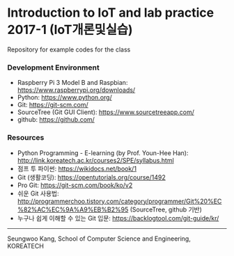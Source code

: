 # Introduction to IoT and lab practice 2017-1 (IoT개론및실습)
Repository for example codes for the class

### Development Environment
- Raspberry Pi 3 Model B and Raspbian: https://www.raspberrypi.org/downloads/
- Python: https://www.python.org/
- Git: https://git-scm.com/
- SourceTree (Git GUI Client): https://www.sourcetreeapp.com/
- github: https://github.com/

### Resources
- Python Programming - E-learning (by Prof. Youn-Hee Han): http://link.koreatech.ac.kr/courses2/SPE/syllabus.html
- 점프 투 파이썬: https://wikidocs.net/book/1
- Git (생활코딩): https://opentutorials.org/course/1492
- Pro Git: https://git-scm.com/book/ko/v2
- 쉬운 Git 사용법: http://programmerchoo.tistory.com/category/programmer/Git%20%EC%82%AC%EC%9A%A9%EB%B2%95 (SourceTree, github 기반)
- 누구나 쉽게 이해할 수 있는 Git 입문: https://backlogtool.com/git-guide/kr/


---
Seungwoo Kang, School of Computer Science and Engineering, KOREATECH

